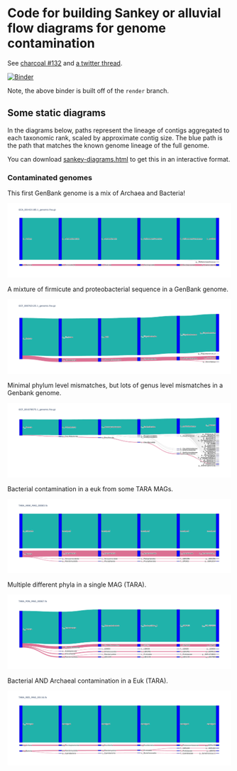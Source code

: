 # Code for building Sankey or alluvial flow diagrams for genome contamination

See [charcoal #132](https://github.com/dib-lab/charcoal/issues/132) and [a twitter thread](https://twitter.com/BioMickWatson/status/1299365876421062656).

[![Binder](https://binder.pangeo.io/badge_logo.svg)](https://binder.pangeo.io/v2/gh/ctb/2020-charcoal-sankey/render?filepath=index.ipynb)

Note, the above binder is built off of the `render` branch.

## Some static diagrams

In the diagrams below, paths represent the lineage of contigs
aggregated to each taxonomic rank, scaled by approximate contig size.
The blue path is the path that matches the known genome lineage of the
full genome.

You can download
[sankey-diagrams.html](https://github.com/ctb/2020-charcoal-sankey/blob/latest/sankey-diagrams.html)
to get this in an interactive format.

### Contaminated genomes

This first GenBank genome is a mix of Archaea and Bacteria!

![GCA_001421185](static-images/GCA_001421185.1_genomic.fna.gz.png)

A mixture of firmicute and proteobacterial sequence in a GenBank genome.

![GCF_000763125](static-images/GCF_000763125.1_genomic.fna.gz.png)

Minimal phylum level mismatches, but lots of genus level mismatches in a
Genbank genome.

![GCF_001078575](static-images/GCF_001078575.1_genomic.fna.gz.png)

Bacterial contamination in a euk from some TARA MAGs.

![TARA_ANW_MAG_00083](static-images/TARA_ANW_MAG_00083.fa.png)

Multiple different phyla in a single MAG (TARA).

![TARA_PON_MAG_00067](static-images/TARA_PON_MAG_00067.fa.png)

Bacterial AND Archaeal contamination in a Euk (TARA).

![TARA_RED_MAG_00116](static-images/TARA_RED_MAG_00116.fa.png)
